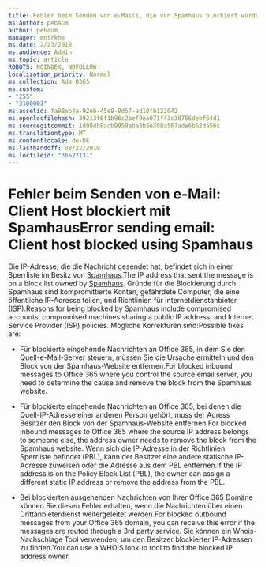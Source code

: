 ```yaml
---
title: Fehler beim Senden von e-Mails, die von Spamhaus blockiert wurden
ms.author: pebaum
author: pebaum
manager: mnirkhe
ms.date: 2/23/2018
ms.audience: Admin
ms.topic: article
ROBOTS: NOINDEX, NOFOLLOW
localization_priority: Normal
ms.collection: Adm_O365
ms.custom:
- "255"
- "3100003"
ms.assetid: fa98ab4a-92eb-45e9-8d57-ad10fb123042
ms.openlocfilehash: 39213f6f1b96c2bef9ea071f43c38766debf64d1
ms.sourcegitcommit: 1d98db8acb9959aba3b5e308a567ade6b62da56c
ms.translationtype: MT
ms.contentlocale: de-DE
ms.lasthandoff: 08/22/2019
ms.locfileid: "36527131"
---
```

# <a name="error-sending-email-client-host-blocked-using-spamhaus"></a><span data-ttu-id="9d2c0-102">Fehler beim Senden von e-Mail: Client Host blockiert mit Spamhaus</span><span class="sxs-lookup"><span data-stu-id="9d2c0-102">Error sending email: Client host blocked using Spamhaus</span></span>

<span data-ttu-id="9d2c0-103">Die IP-Adresse, die die Nachricht gesendet hat, befindet sich in einer Sperrliste im Besitz von [Spamhaus](https://go.microsoft.com/fwlink/p/?linkid=123245).</span><span class="sxs-lookup"><span data-stu-id="9d2c0-103">The IP address that sent the message is on a block list owned by [Spamhaus](https://go.microsoft.com/fwlink/p/?linkid=123245).</span></span> <span data-ttu-id="9d2c0-104">Gründe für die Blockierung durch Spamhaus sind kompromittierte Konten, gefährdete Computer, die eine öffentliche IP-Adresse teilen, und Richtlinien für Internetdienstanbieter (ISP).</span><span class="sxs-lookup"><span data-stu-id="9d2c0-104">Reasons for being blocked by Spamhaus include compromised accounts, compromised machines sharing a public IP address, and Internet Service Provider (ISP) policies.</span></span> <span data-ttu-id="9d2c0-105">Mögliche Korrekturen sind:</span><span class="sxs-lookup"><span data-stu-id="9d2c0-105">Possible fixes are:</span></span>
  
- <span data-ttu-id="9d2c0-106">Für blockierte eingehende Nachrichten an Office 365, in dem Sie den Quell-e-Mail-Server steuern, müssen Sie die Ursache ermitteln und den Block von der Spamhaus-Website entfernen.</span><span class="sxs-lookup"><span data-stu-id="9d2c0-106">For blocked inbound messages to Office 365 where you control the source email server, you need to determine the cause and remove the block from the Spamhaus website.</span></span>

- <span data-ttu-id="9d2c0-107">Für blockierte eingehende Nachrichten an Office 365, bei denen die Quell-IP-Adresse einer anderen Person gehört, muss der Adress Besitzer den Block von der Spamhaus-Website entfernen.</span><span class="sxs-lookup"><span data-stu-id="9d2c0-107">For blocked inbound messages to Office 365 where the source IP address belongs to someone else, the address owner needs to remove the block from the Spamhaus website.</span></span> <span data-ttu-id="9d2c0-108">Wenn sich die IP-Adresse in der Richtlinien Sperrliste befindet (PBL), kann der Besitzer eine andere statische IP-Adresse zuweisen oder die Adresse aus dem PBL entfernen.</span><span class="sxs-lookup"><span data-stu-id="9d2c0-108">If the IP address is on the Policy Block List (PBL), the owner can assign a different static IP address or remove the address from the PBL.</span></span>

- <span data-ttu-id="9d2c0-109">Bei blockierten ausgehenden Nachrichten von Ihrer Office 365 Domäne können Sie diesen Fehler erhalten, wenn die Nachrichten über einen Drittanbieterdienst weitergeleitet werden.</span><span class="sxs-lookup"><span data-stu-id="9d2c0-109">For blocked outbound messages from your Office 365 domain, you can receive this error if the messages are routed through a 3rd party service.</span></span> <span data-ttu-id="9d2c0-110">Sie können ein Whois-Nachschlage Tool verwenden, um den Besitzer blockierter IP-Adressen zu finden.</span><span class="sxs-lookup"><span data-stu-id="9d2c0-110">You can use a WHOIS lookup tool to find the blocked IP address owner.</span></span>
